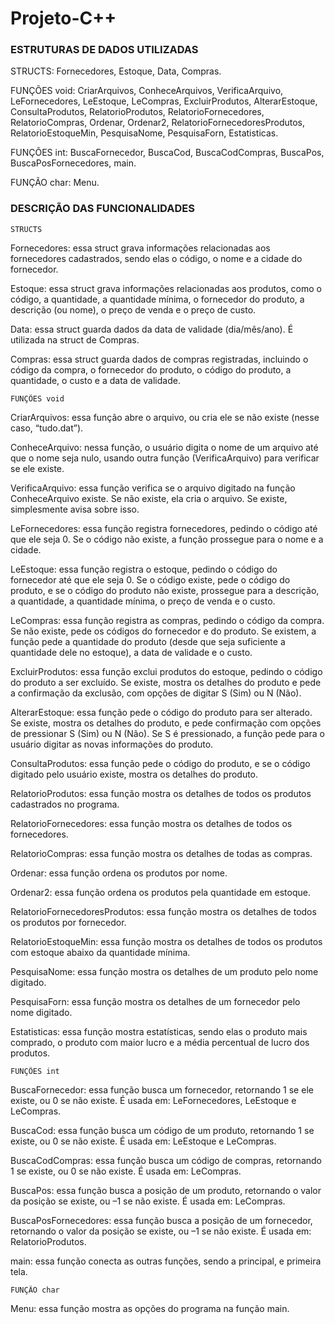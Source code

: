 # Projeto-C++

<h3>ESTRUTURAS DE DADOS UTILIZADAS</h3>

STRUCTS: Fornecedores, Estoque, Data, Compras.


FUNÇÕES void: CriarArquivos, ConheceArquivos, VerificaArquivo, LeFornecedores, LeEstoque, LeCompras, ExcluirProdutos, AlterarEstoque, ConsultaProdutos, RelatorioProdutos, RelatorioFornecedores, RelatorioCompras, Ordenar, Ordenar2, RelatorioFornecedoresProdutos, RelatorioEstoqueMin, PesquisaNome, PesquisaForn, Estatisticas.


FUNÇÕES int: BuscaFornecedor, BuscaCod, BuscaCodCompras, BuscaPos, BuscaPosFornecedores, main.


FUNÇÃO char: Menu.

<h3>DESCRIÇÃO DAS FUNCIONALIDADES</h3>

    STRUCTS

Fornecedores: essa struct grava informações relacionadas aos fornecedores cadastrados, sendo elas o código, o nome e a cidade do fornecedor.

Estoque: essa struct grava informações relacionadas aos produtos, como o código, a quantidade, a quantidade mínima, o fornecedor do produto, a descrição (ou nome), o preço de venda e o preço de custo.

Data: essa struct guarda dados da data de validade (dia/mês/ano). É utilizada na struct de Compras.

Compras: essa struct guarda dados de compras registradas, incluindo o código da compra, o fornecedor do produto, o código do produto, a quantidade, o custo e a data de validade.

    FUNÇÕES void

CriarArquivos: essa função abre o arquivo, ou cria ele se não existe (nesse caso, “tudo.dat”).

ConheceArquivo: nessa função, o usuário digita o nome de um arquivo até que o nome seja nulo, usando outra função (VerificaArquivo) para verificar se ele existe.

VerificaArquivo: essa função verifica se o arquivo digitado na função ConheceArquivo existe. Se não existe, ela cria o arquivo. Se existe, simplesmente avisa sobre isso.

LeFornecedores: essa função registra fornecedores, pedindo o código até que ele seja 0. Se o código não existe, a função prossegue para o nome e a cidade.

LeEstoque: essa função registra o estoque, pedindo o código do fornecedor até que ele seja 0. Se o código existe, pede o código do produto, e se o código do produto não existe, prossegue para a descrição, a quantidade, a quantidade mínima, o preço de venda e o custo.

LeCompras: essa função registra as compras, pedindo o código da compra. Se não existe, pede os códigos do fornecedor e do produto. Se existem, a função pede a quantidade do produto (desde que seja suficiente a quantidade dele no estoque), a data de validade e o custo.

ExcluirProdutos: essa função exclui produtos do estoque, pedindo o código do produto a ser excluído. Se existe, mostra os detalhes do produto e pede a confirmação da exclusão, com opções de digitar S (Sim) ou N (Não).

AlterarEstoque: essa função pede o código do produto para ser alterado. Se existe, mostra os detalhes do produto, e pede confirmação com opções de pressionar S (Sim) ou N (Não). Se S é pressionado, a função pede para o usuário digitar as novas informações do produto.

ConsultaProdutos: essa função pede o código do produto, e se o código digitado pelo usuário existe, mostra os detalhes do produto.

RelatorioProdutos: essa função mostra os detalhes de todos os produtos cadastrados no programa.

RelatorioFornecedores: essa função mostra os detalhes de todos os fornecedores.

RelatorioCompras: essa função mostra os detalhes de todas as compras.

Ordenar: essa função ordena os produtos por nome.

Ordenar2: essa função ordena os produtos pela quantidade em estoque.

RelatorioFornecedoresProdutos: essa função mostra os detalhes de todos os produtos por fornecedor.

RelatorioEstoqueMin: essa função mostra os detalhes de todos os produtos com estoque abaixo da quantidade mínima.

PesquisaNome: essa função mostra os detalhes de um produto pelo nome digitado.

PesquisaForn: essa função mostra os detalhes de um fornecedor pelo nome digitado.

Estatisticas: essa função mostra estatísticas,  sendo elas o produto mais comprado, o produto com maior lucro e a média percentual de lucro dos produtos.


    FUNÇÕES int

  
BuscaFornecedor: essa função busca um fornecedor, retornando 1 se ele existe, ou 0 se não existe. É usada em: LeFornecedores, LeEstoque e LeCompras.

BuscaCod: essa função busca um código de um produto, retornando 1 se existe, ou 0 se não existe. É usada em: LeEstoque e LeCompras.

BuscaCodCompras: essa função busca um código de compras, retornando 1 se existe, ou 0 se não existe. É usada em: LeCompras.

BuscaPos: essa função busca a posição de um produto, retornando o valor da posição se existe, ou –1 se não existe. É usada em: LeCompras.

BuscaPosFornecedores: essa função busca a posição de um fornecedor, retornando o valor da posição se existe, ou –1 se não existe. É usada em: RelatorioProdutos.

main: essa função conecta as outras funções, sendo a principal, e primeira tela.


    FUNÇÃO char


Menu: essa função mostra as opções do programa na função main.

